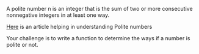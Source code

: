 <div class="md"><p>A polite number n is an integer that is the sum of two or more consecutive nonnegative integers in at least one way.</p>
<p><a href="http://en.wikipedia.org/wiki/Polite_number">Here</a> is an article helping in understanding Polite numbers</p>
<p>Your challenge is to write a function to determine the ways if a number is polite or not.</p>
</div>
